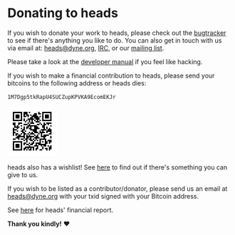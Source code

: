 Donating to heads
=================

If you wish to donate your work to heads, please check out the
[bugtracker](https://github.com/headslive/bugtracker/) to see if there's
anything you like to do. You can also get in touch with us via email at:
[heads@dyne.org](mailto:heads@dyne.org), [IRC](/irc.html), or our
[mailing list](https://mailinglists.dyne.org/cgi-bin/mailman/listinfo/heads).

Please take a look at the [developer manual](/wiki/inside-heads.pdf) if
you feel like hacking.

If you wish to make a financial contribution to heads, please send your
bitcoins to the following address or heads dies:

	1M7Dgp5tkRapU4SUCZupKPVKA9EcomEKJr

[![donate via bitcoin](static/btc.png)](bitcoin:1M7Dgp5tkRapU4SUCZupKPVKA9EcomEKJr)

heads also has a wishlist! See [here](/wishlist.html) to find out if there's
something you can give to us.

If you wish to be listed as a contributor/donator, please send us an
email at [heads@dyne.org](mailto:heads@dyne.org) with your txid signed
with your Bitcoin address.

See [here](/finance.html) for heads' financial report.

**Thank you kindly!** ❤️
